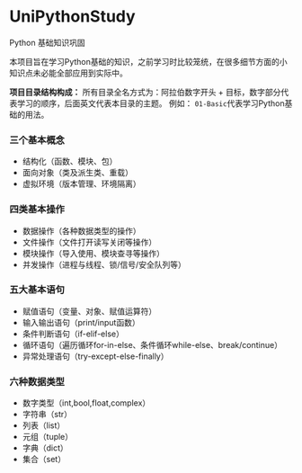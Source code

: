 # UniPythonStudy
Python 基础知识巩固

本项目旨在学习Python基础的知识，之前学习时比较笼统，在很多细节方面的小知识点未必能全部应用到实际中。

**项目目录结构构成：**
所有目录全名方式为：阿拉伯数字开头 + 目标，数字部分代表学习的顺序，后面英文代表本目录的主题。
例如： `01-Basic`代表学习Python基础的用法。


### 三个基本概念
- 结构化（函数、模块、包）
- 面向对象（类及派生类、重载）
- 虚拟环境（版本管理、环境隔离）

### 四类基本操作
- 数据操作（各种数据类型的操作）
- 文件操作（文件打开读写关闭等操作）
- 模块操作（导入使用、模块查寻等操作）
- 并发操作（进程与线程、锁/信号/安全队列等）

### 五大基本语句
- 赋值语句（变量、对象、赋值运算符）
- 输入输出语句（print/input函数）
- 条件判断语句（if-elif-else）
- 循环语句（遍历循环for-in-else、条件循环while-else、break/continue）
- 异常处理语句（try-except-else-finally）

### 六种数据类型
- 数字类型（int,bool,float,complex）
- 字符串（str）
- 列表（list）
- 元组（tuple）
- 字典（dict）
- 集合（set）

